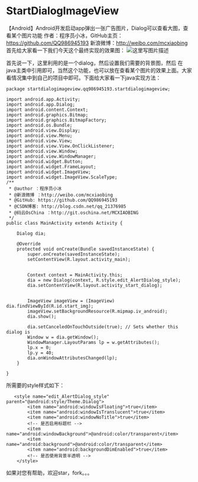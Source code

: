 # StartDialogImageView
【Android】Android开发启动app弹出一张广告图片，Dialog可以查看大图，查看某个图片功能
作者：程序员小冰，GitHub主页：https://github.com/QQ986945193 
新浪微博：http://weibo.com/mcxiaobing 
首先给大家看一下我们今天这个最终实现的效果图： 
![这里写图片描述](http://img.blog.csdn.net/20160919101351484)

首先说一下，这里利用的是一个dialog，然后设置我们需要的背景图，然后
在java主类中引用即可，当然这个功能，也可以放在查看某个图片的效果上面。大家
看情况集中到自己的项目中即可。下面给大家看一下java实现方法：

```
package startdialogimageview.qq986945193.startdialogimageview;

import android.app.Activity;
import android.app.Dialog;
import android.content.Context;
import android.graphics.Bitmap;
import android.graphics.BitmapFactory;
import android.os.Bundle;
import android.view.Display;
import android.view.Menu;
import android.view.View;
import android.view.View.OnClickListener;
import android.view.Window;
import android.view.WindowManager;
import android.widget.Button;
import android.widget.FrameLayout;
import android.widget.ImageView;
import android.widget.ImageView.ScaleType;
/**
 * @author ：程序员小冰
 * @新浪微博 ：http://weibo.com/mcxiaobing
 * @GitHub: https://github.com/QQ986945193
 * @CSDN博客: http://blog.csdn.net/qq_21376985
 * @码云OsChina ：http://git.oschina.net/MCXIAOBING
 */
public class MainActivity extends Activity {

    Dialog dia;

    @Override
    protected void onCreate(Bundle savedInstanceState) {
        super.onCreate(savedInstanceState);
        setContentView(R.layout.activity_main);


        Context context = MainActivity.this;
        dia = new Dialog(context, R.style.edit_AlertDialog_style);
        dia.setContentView(R.layout.activity_start_dialog);


        ImageView imageView = (ImageView) dia.findViewById(R.id.start_img);
        imageView.setBackgroundResource(R.mipmap.iv_android);
        dia.show();

        dia.setCanceledOnTouchOutside(true); // Sets whether this dialog is
        Window w = dia.getWindow();
        WindowManager.LayoutParams lp = w.getAttributes();
        lp.x = 0;
        lp.y = 40;
        dia.onWindowAttributesChanged(lp);
    }

}
```
所需要的style样式如下：

```
   <style name="edit_AlertDialog_style" parent="@android:style/Theme.Dialog">
        <item name="android:windowIsFloating">true</item>
        <item name="android:windowIsTranslucent">true</item>
        <item name="android:windowNoTitle">true</item>
        <!-- 是否启用标题栏 -->
        <item name="android:windowBackground">@android:color/transparent</item>
        <item name="android:background">@android:color/transparent</item>
        <item name="android:backgroundDimEnabled">true</item>
        <!-- 是否使用背景半透明 -->
    </style>
```
如果对您有帮助，欢迎star，fork。。。
